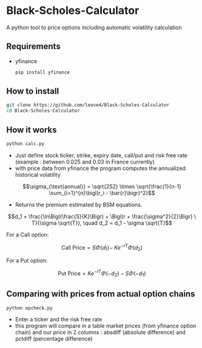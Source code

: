 # Black-Scholes-Calculator
A python tool to price options including automatic volatility calculation

## Requirements
- yfinance

  ```bash
  pip install yfinance
  ````

## How to install

  ```bash
  git clone https://github.com/leove4/Black-Scholes-Calculator
  cd Black-Scholes-Calculator
  ```

## How it works

  ```bash
  python calc.py
  ````

- Just define stock ticker, strike, expiry date, call/put and risk free rate (example : between 0.025 and 0.03 in France currently)
- with price data from yfinance the program computes the annualized historical volatility

$$\sigma_{\text{annual}} = \sqrt{252} \times \sqrt{\frac{1}{n-1} \sum_{i=1}^{n}\bigl(r_i - \bar{r}\bigr)^2}$$


- Returns the premium estimated by BSM equations.

$$d_1 = \frac{\ln\Bigl(\frac{S}{K}\Bigr) + \Bigl(r + \frac{\sigma^2}{2}\Bigr) \ T}{\sigma \sqrt{T}}, 
\quad
d_2 = d_1 - \sigma \sqrt{T}$$

For a Call option:

$$\text{Call Price} = S \Phi(d_1) -\ K e^{-rT} \Phi(d_2)$$


For a Put option:

$$\text{Put Price} = K e^{-rT} \Phi(-d_2) - S \Phi(-d_1)$$

## Comparing with prices from actual option chains

  ```bash
  python opcheck.py
  ````
- Enter a ticker and the risk free rate
- this program will compare in a table market prices (from yfinance option chain) and our price in 2 columns : absdiff (absolute difference) and pctdiff (percentage difference)
